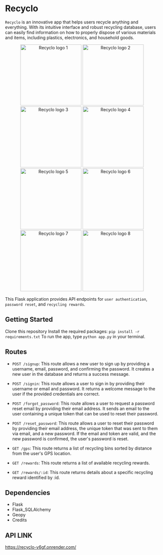 # Recyclo

`Recyclo` is an innovative app that helps users recycle anything and everything. With its intuitive interface and robust recycling database, users can easily find information on how to properly dispose of various materials and items, including plastics, electronics, and household goods.  

<p align="center">
<img src="static/RECYCLO LOGO 1.png" alt="Recyclo logo 1" width="200"/>
<img src="static/RECYCLO LOGO 2.png" alt="Recyclo logo 2" width="200"/>
<img src="static/RECYCLO LOGO 3.png" alt="Recyclo logo 3" width="200"/>
<img src="static/RECYCLO LOGO 4.png" alt="Recyclo logo 4" width="200"/>
<img src="static/RECYCLO LOGO 5.png" alt="Recyclo logo 5" width="200"/>
<img src="static/RECYCLO LOGO 6.png" alt="Recyclo logo 6" width="200"/>
<img src="static/RECYCLO LOGO 7.png" alt="Recyclo logo 7" width="200"/>
<img src="static/RECYCLO LOGO 8.png" alt="Recyclo logo 8" width="200"/>
</p>

This Flask application provides API endpoints for `user authentication`, `password reset`, and `recycling rewards`.

## Getting Started
Clone this repository
Install the required packages: `pip install -r requirements.txt`
To run the app, type `python app.py` in your terminal.

## Routes
- `POST /signup`: This route allows a new user to sign up by providing a username, email, password, and confirming the password. It creates a new user in the database and returns a success message.

- `POST /signin`: This route allows a user to sign in by providing their username or email and password. It returns a welcome message to the user if the provided credentials are correct.

- `POST /forgot_password`: This route allows a user to request a password reset email by providing their email address. It sends an email to the user containing a unique token that can be used to reset their password.

- `POST /reset_password`: This route allows a user to reset their password by providing their email address, the unique token that was sent to them via email, and a new password. If the email and token are valid, and the new password is confirmed, the user's password is reset.

- `GET /gps`: This route returns a list of recycling bins sorted by distance from the user's GPS location.

- `GET /rewards`: This route returns a list of available recycling rewards.

- `GET /rewards/:id`: This route returns details about a specific recycling reward identified by :id.


## Dependencies
- Flask
- Flask_SQLAlchemy
- Geopy
- Credits

## API LINK 

https://recyclo-v6gf.onrender.com/
